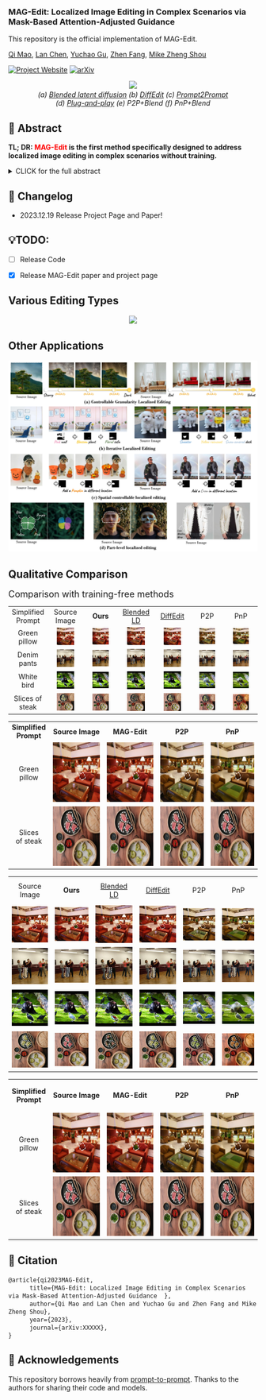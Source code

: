 ### MAG-Edit: Localized Image Editing in Complex Scenarios via Mask-Based Attention-Adjusted Guidance  

This repository is the official implementation of MAG-Edit.

[Qi Mao](https://sites.google.com/view/qi-mao/), [Lan Chen](), [Yuchao Gu](https://ycgu.site/), [Zhen Fang](), [Mike Zheng Shou](https://sites.google.com/view/showlab)


[![Project Website](https://img.shields.io/badge/Project-Website-orange
)](https://orannue.github.io/MAG-Edit/)
[![arXiv](https://img.shields.io/badge/arXiv-XXXXX-red
)]()

<p align="center">
<img src="assets/teaser.png"width="1060px"/>  
<br>
<em> (a) <a href="https://github.com/omriav/blended-latent-diffusion">Blended latent diffusion</a>  (b) <a href="https://arxiv.org/abs/2210.11427">DiffEdit</a>  (c) <a href="https://github.com/google/prompt-to-prompt">Prompt2Prompt</a> <br> 
(d)  <a href="https://github.com/MichalGeyer/plug-and-play">Plug-and-play</a>  (e) P2P+Blend (f) PnP+Blend</em>
</p>

## :bookmark: Abstract
<b>TL; DR: <font color="red">MAG-Edit</font> is the first method specifically designed to
address localized image editing in complex scenarios without training.</b>

<details><summary>CLICK for the full abstract</summary>
Recent diffusion-based image editing approaches have exhibited impressive editing capabilities in images with simple compositions. However, localized editing in complex scenarios has not been well-studied in the literature, despite its growing real-world demands. Existing mask-based inpainting methods fall short of retaining the underlying structure within the edit region. Meanwhile, mask-free attention-based methods often exhibit editing leakage and misalignment in more complex compositions. In this work, we develop MAG-Edit, a training-free, inference-stage optimization method, which enables localized image editing in complex scenarios. In particular, MAG-Edit optimizes the noise latent feature in diffusion models by maximizing two mask-based cross-attention constraints of the edit token, which in turn gradually enhances the local alignment with the desired prompt. Extensive quantitative and qualitative experiments demonstrate the effectiveness of our method in achieving both text alignment and structure preservation for localized editing within complex scenarios.
</details>

## :pencil: Changelog
- 2023.12.19 Release Project Page and Paper!
## 💡TODO:

- [ ] Release Code
- [x] Release MAG-Edit paper and project page


<p align="center">
<h2> Various Editing Types </h2>
<p align="center">
<img src="assets/editing_types.png"/>  
</p>

<h2> Other Applications</h2>  
<p align="center">
<img src="assets/other_apps.jpg"/>  
<br>

<h2> Qualitative Comparison </h2>
<font size=4>Comparison with training-free methods</font>

<p align="center">
  <table align="center"   style="text-align:center;">
    <tr >
      <td align="center" style="width: 10%;" >
       Simplified <br>Prompt
      </td>
      <td align="center" style="width: 15%;">
       Source <br> Image
      </td>
      <td  align="center" style="width: 15%;">
        <b>Ours</b>
      </td>
      <td align="center" style="width: 15%;">
       <a href="https://github.com/omriav/blended-latent-diffusion">Blended <br> LD</a>
      </td>
      <td  align="center" style="width: 15%;">
      <a href="https://arxiv.org/abs/2210.11427">DiffEdit</a>
      </td>
      <td  align="center" style="width: 15%;">
      <a herf="https://github.com/google/prompt-to-prompt">P2P</a>
      </td>
      <td  align="center" style="width: 15%;">
      <a herf="https://github.com/MichalGeyer/plug-and-play">PnP</a>
      </td>
    </tr>
    <tr>
      <td  align="center" style="width: 10%;" >
        Green <br>pillow
      </td>
      <td  align="center" style="width: 15%;">
        <img src="assets/compare/training-free/1/source.png" style="width: 60%;">
      </td>
      <td style align="center" style="width: 15%;"> 
        <img src="assets/compare/training-free/1/ours.png" style="width: 60%;">
      </td>
      <td  align="center" style="width: 15%;">
        <img src="assets/compare/training-free/1/blended.png" style="width: 60%;">
      </td>          
      <td  align="center" style="width: 15%;">
        <img src="assets/compare/training-free/1/diffedit.png"style="width: 60%;">
      </td>
      <td  align="center" style="width: 15%;">
        <img src="assets/compare/training-free/1/p2p.png" style="width: 60%;">
      </td>      
      <td  align="center" style="width: 15%;">
        <img src="assets/compare/training-free/1/pnp.png" style="width: 60%;">
      </td>     
    </tr>
    <tr>
      <td  align="center" style="width: 10%;">
        Denim <br>pants
      </td>
      <td align="center" style="width: 15%;">
        <img src="assets/compare/training-free/2/source.png" style="width: 60%;">
      </td>
      <td  align="center" style="width: 15%;">
        <img src="assets/compare/training-free/2/ours.png" style="width: 60%;">
      </td>
      <td  align="center" style="width: 15%;">
        <img src="assets/compare/training-free/2/blended.png" style="width: 60%;">
      </td>          
      <td  align="center" style="width: 15%;">
        <img src="assets/compare/training-free/2/diffedit.png" style="width: 60%;">
      </td>
      <td  align="center" style="width: 15%;">
        <img src="assets/compare/training-free/2/p2p.png" style="width: 60%;">
      </td>      
      <td align="center">
        <img src="assets/compare/training-free/2/pnp.png" style="width: 60%;">
      </td>     
    </tr>
    <tr>
      <td  align="center" style="width: 10%;">
        White <br>bird
      </td>
      <td  align="center" style="width: 15%;">
        <img src="assets/compare/training-free/3/source.png" style="width: 60%;">
      </td>
      <td  align="center" style="width: 15%;">
        <img src="assets/compare/training-free/3/ours.png" style="width: 60%;">
      </td>
      <td  align="center" style="width: 15%;">
        <img src="assets/compare/training-free/3/blended.png" style="width: 60%;">
      </td>          
      <td  align="center" style="width: 15%;">
        <img src="assets/compare/training-free/3/diffedit.png" style="width: 60%;">
      </td>
      <td  align="center" style="width: 15%;">
        <img src="assets/compare/training-free/3/p2p.png" style="width: 60%;">
      </td>      
      <td align="center" style="width: 15%;">
        <img src="assets/compare/training-free/3/pnp.png" style="width: 60%;">
      </td>     
    </tr>
    <tr>
      <td align="center" style="width: 10%;">
        Slices of <br>steak
      </td>
      <td  align="center" style="width: 15%;">
        <img src="assets/compare/training-free/4/source.png" style="width: 60%;">
      </td>
      <td align="center" style="width: 15%;">
        <img src="assets/compare/training-free/4/ours.png"  style="width: 60%;">
      </td>
      <td align="center" style="width: 15%;">
        <img src="assets/compare/training-free/4/blended.png"  style="width: 60%;">
      </td>          
      <td  align="center" style="width: 15%;">
        <img src="assets/compare/training-free/4/diffedit.png" style="width: 60%;">
      </td>
      <td align="center" style="width: 15%;">
        <img src="assets/compare/training-free/4/p2p.png"  style="width: 60%;">
      </td>      
      <td align="center" style="width: 15%;">
        <img src="assets/compare/training-free/4/pnp.png"  style="width: 60%;">
      </td>     
  </table>

<table class="center">
<tr >
  <td style="text-align:center; "><b>Simplified <br> Prompt</b></td>
  <td style="text-align:center;"><b>Source  Image</b></td>
  <td style="text-align:center;" ><b>MAG-Edit</b></td>
  <td style="text-align:center;" ><b>P2P</b></td>
  <td style="text-align:center;" ><b>PnP</b></td>
<tr>
  <td style="text-align:center;">Green <br> pillow</td>
  <td><img src="assets/compare/training-free/1/source.png" width="120px" height="120px"></td>
  <td><img src="assets/compare/training-free/1/ours.png" width="120px" height="120px"></td>
  <td><img src="assets/compare/training-free/1/p2p.png" width="120px" height="120px"></td>              
  <td><img src="assets/compare/training-free/1/pnp.png" width="120px" height="120px"></td>
</tr>
<tr>
  <td style="text-align:center;">Slices <br>of steak</td>
  <td><img src="assets/compare/training-free/4/ours.png" width="120px" height="120px"></td>
  <td><img src="assets/compare/training-free/4/ours.png" width="120px" height="120px"></td>
  <td><img src="assets/compare/training-free/4/ours.png" width="120px" height="120px"></td>              
  <td><img src="assets/compare/training-free/4/ours.png" width="120px" height="120px"></td>
</tr>
</table>

<p align="center">
  <table >
    <tr >
      <td align="center" style="width: 90px; height:50px">
       Source <br> Image
      </td>
      <td  align="center" style="width: 90px; height:50px">
        <b>Ours</b>
      </td>
      <td align="center" style="width: 90px; height:50px">
       <a href="https://github.com/omriav/blended-latent-diffusion">Blended <br> LD</a>
      </td>
      <td  align="center" style="width: 90px; height:50px">
      <a href="https://arxiv.org/abs/2210.11427">DiffEdit</a>
      </td>
      <td  align="center" style="width: 90px; height:50px">
      <a herf="https://github.com/google/prompt-to-prompt">P2P</a>
      </td>
      <td  align="center" style="width: 90px; height:50px">
      <a herf="https://github.com/MichalGeyer/plug-and-play">PnP</a>
      </td>
    </tr>
    <tr>
      <td align="center">
        <img src="assets/compare/training-free/1/source.png" style="width: 90px;">
      </td>
      <td  align="center">
        <img src="assets/compare/training-free/1/ours.png" style="width: 90px;">
      </td>
      <td  align="center">
        <img src="assets/compare/training-free/1/blended.png" style="width: 90px;">
      </td>          
      <td  align="center">
        <img src="assets/compare/training-free/1/diffedit.png" style="width: 90px;">
      </td>
      <td  align="center">
        <img src="assets/compare/training-free/1/p2p.png" style="width: 90px;">
      </td>      
      <td  align="center">
        <img src="assets/compare/training-free/1/pnp.png" style="width: 90px;">
      </td>     
    </tr>
    <tr>
      <td  align="center">
        <img src="assets/compare/training-free/2/source.png">
      </td>
      <td align="center">
        <img src="assets/compare/training-free/2/ours.png" >
      </td>
      <td align="center">
        <img src="assets/compare/training-free/2/blended.png" >
      </td>          
      <td  align="center">
        <img src="assets/compare/training-free/2/diffedit.png" >
      </td>
      <td align="center">
        <img src="assets/compare/training-free/2/p2p.png" >
      </td>      
      <td  align="center">
        <img src="assets/compare/training-free/2/pnp.png" >
      </td>     
    </tr>
    <tr>
      <td align="center">
        <img src="assets/compare/training-free/3/source.png" >
      </td>
      <td  align="center">
        <img src="assets/compare/training-free/3/ours.png" s>
      </td>
      <td align="center">
        <img src="assets/compare/training-free/3/blended.png" s>
      </td>          
      <td  align="center">
        <img src="assets/compare/training-free/3/diffedit.png" >
      </td>
      <td  align="center">
        <img src="assets/compare/training-free/3/p2p.png" >
      </td>      
      <td  align="center">
        <img src="assets/compare/training-free/3/pnp.png" >
      </td>     
    </tr>
    <tr>
      <td align="center">
        <img src="assets/compare/training-free/4/source.png" >
      </td>
      <td >
        <img src="assets/compare/training-free/4/ours.png">
      </td>
      <td align="center">
        <img src="assets/compare/training-free/4/blended.png" >
      </td>          
      <td  align="center">
        <img src="assets/compare/training-free/4/diffedit.png" >
      </td>
      <td align="center">
        <img src="assets/compare/training-free/4/p2p.png" >
      </td>      
      <td align="center">
        <img src="assets/compare/training-free/4/pnp.png" >
      </td>     
  </table>

<table class="center">
<tr >
  <td style="text-align:center; width="60px" height="60px""><b>Simplified <br> Prompt</b></td>
  <td style="text-align:center;"><b>Source  Image</b></td>
  <td style="text-align:center;" ><b>MAG-Edit</b></td>
  <td style="text-align:center;" ><b>P2P</b></td>
  <td style="text-align:center;" ><b>PnP</b></td>
<tr>
  <td style="text-align:center;">Green <br> pillow</td>
  <td><img src="assets/compare/training-free/1/source.png" width="120px" height="120px"></td>
  <td><img src="assets/compare/training-free/1/ours.png" width="120px" height="120px"></td>
  <td><img src="assets/compare/training-free/1/p2p.png" width="120px" height="120px"></td>              
  <td><img src="assets/compare/training-free/1/pnp.png" width="120px" height="120px"></td>
</tr>
<tr>
  <td style="text-align:center;">Slices <br>of steak</td>
  <td><img src="assets/compare/training-free/4/ours.png" width="120px" height="120px"></td>
  <td><img src="assets/compare/training-free/4/ours.png" width="120px" height="120px"></td>
  <td><img src="assets/compare/training-free/4/ours.png" width="120px" height="120px"></td>              
  <td><img src="assets/compare/training-free/4/ours.png" width="120px" height="120px"></td>
</tr>
</table>




>
<!--
<p align="center">
<font size=4>Comparison with <a href="https://github.com/google/prompt-to-prompt">P2P</a> and <a href="https://github.com/MichalGeyer/plug-and-play">PnP</a></font>
</p>
<p align="center">
<img src="assets/qualitative_cmp/p2ppnp.png"/>  
</p>
<p align="center">
<font size=4>Comparison with <a href="https://github.com/timothybrooks/instruct-pix2pix">InstructPix2Pix</a> and <a href="https://github.com/OSU-NLP-Group/MagicBrush">MagicBrush</a></font>
</p>
<p align="center">
<img src="assets/qualitative_cmp/instructimagic.png"/>  
</p>
<h3> Various Editing Scenarios </h3>
<p align="center">
<img src="assets/editing_scenarios.png"/>  
</p>
-->



## :triangular_flag_on_post: Citation 

```
@article{qi2023MAG-Edit,
      title={MAG-Edit: Localized Image Editing in Complex Scenarios via Mask-Based Attention-Adjusted Guidance  }, 
      author={Qi Mao and Lan Chen and Yuchao Gu and Zhen Fang and Mike Zheng Shou},
      year={2023},
      journal={arXiv:XXXXX},
}
``` 


## :revolving_hearts: Acknowledgements

This repository borrows heavily from [prompt-to-prompt](https://github.com/google/prompt-to-prompt/). Thanks to the authors for sharing their code and models.




